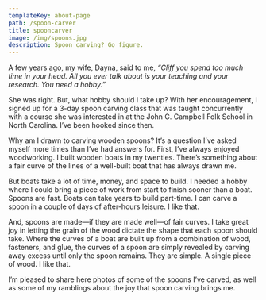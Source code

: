 ```yaml
---
templateKey: about-page
path: /spoon-carver
title: spooncarver
image: /img/spoons.jpg
description: Spoon carving? Go figure.
---
```

A few years ago, my wife, Dayna, said to me, *“Cliff you spend too much time in your head. All you ever talk about is your teaching and your research. You need a hobby.”*

She was right. But, what hobby should I take up? With her encouragement, I signed up for a 3-day spoon carving class that was taught concurrently with a course she was interested in at the John C. Campbell Folk School in North Carolina. I’ve been hooked since then.

Why am I drawn to carving wooden spoons? It’s a question I’ve asked myself more times than I’ve had answers for. First, I’ve always enjoyed woodworking. I built wooden boats in my twenties. There’s something about a fair curve of the lines of a well-built boat that has always drawn me.

But boats take a lot of time, money, and space to build. I needed a hobby where I could bring a piece of work from start to finish sooner than a boat. Spoons are fast. Boats can take years to build part-time. I can carve a spoon in a couple of days of after-hours leisure. I like that.

And, spoons are made—if they are made well—of fair curves. I take great joy in letting the grain of the wood dictate the shape that each spoon should take. Where the curves of a boat are built up from a combination of wood, fasteners, and glue, the curves of a spoon are simply revealed by carving away excess until only the spoon remains. They are simple. A single piece of wood. I like that.

I’m pleased to share here photos of some of the spoons I’ve carved, as well as some of my ramblings about the joy that spoon carving brings me.
